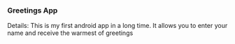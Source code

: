 ### Greetings App
Details:
  This is my first android app in a long time.
  It allows you to enter your name and receive the warmest of greetings
